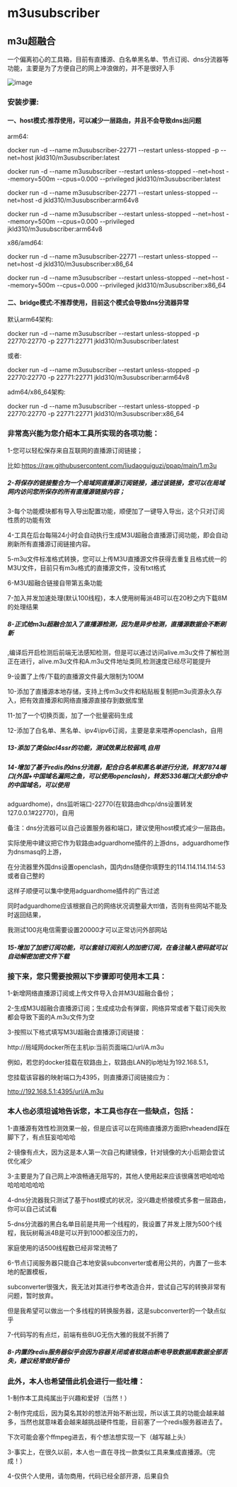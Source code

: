 # m3usubscriber
## m3u超融合

一个偏离初心的工具箱，目前有直播源、白名单黑名单、节点订阅、dns分流器等功能，主要是为了方便自己的网上冲浪做的，并不是很好入手


![image](https://raw.githubusercontent.com/paperbluster/m3u_subscriber/main/%E5%9B%BE%E7%89%871.png)

### 安装步骤:

#### 一、host模式:推荐使用，可以减少一层路由，并且不会导致dns出问题

arm64:

docker run -d --name m3usubscriber-22771 --restart unless-stopped -p --net=host  jkld310/m3usubscriber:latest  

docker run -d --name m3usubscriber --restart unless-stopped --net=host --memory=500m --cpus=0.000 --privileged jkld310/m3usubscriber:latest

docker run -d --name m3usubscriber-22771 --restart unless-stopped --net=host -d jkld310/m3usubscriber:arm64v8

docker run -d --name m3usubscriber --restart unless-stopped --net=host --memory=500m --cpus=0.000 --privileged jkld310/m3usubscriber:arm64v8

x86/amd64:

docker run -d --name m3usubscriber-22771 --restart unless-stopped --net=host -d jkld310/m3usubscriber:x86_64   

docker run -d --name m3usubscriber --restart unless-stopped --net=host --memory=500m --cpus=0.000 --privileged jkld310/m3usubscriber:x86_64

#### 二、bridge模式:不推荐使用，目前这个模式会导致dns分流器异常

默认arm64架构:

docker run -d --name m3usubscriber --restart unless-stopped -p 22770:22770 -p 22771:22771  jkld310/m3usubscriber:latest  

或者:

docker run -d --name m3usubscriber --restart unless-stopped -p 22770:22770 -p 22771:22771  jkld310/m3usubscriber:arm64v8

adm64/x86_64架构:

docker run -d --name m3usubscriber --restart unless-stopped -p 22770:22770 -p 22771:22771  jkld310/m3usubscriber:x86_64   

### 非常高兴能为您介绍本工具所实现的各项功能：

1-您可以轻松保存来自互联网的直播源订阅链接；

比如:https://raw.githubusercontent.com/liudaoguiguzi/ppap/main/1.m3u

##### 2-将保存的链接整合为一个局域网直播源订阅链接，通过该链接，您可以在局域网内访问您所保存的所有直播源链接内容；

3-每个功能模块都有导入导出配置功能，顺便加了一键导入导出，这个只对订阅性质的功能有效

4-工具在后台每隔24小时会自动执行生成M3U超融合直播源订阅功能，即会自动刷新所有直播源订阅链接内容。

5-m3u文件标准格式转换，您可以上传M3U直播源文件获得去重复且格式统一的M3U文件，目前只有m3u格式的直播源文件，没有txt格式

6-M3U超融合链接自带第五条功能

7-加入并发加速处理(默认100线程)，本人使用树莓派4B可以在20秒之内下载8M的处理结果

##### 8-正式给m3u超融合加入了直播源检测，因为是异步检测，直播源数据会不断刷新

,编译后开启检测后前端无法感知检测，但是可以通过访问alive.m3u文件了解检测正在进行，alive.m3u文件和A.m3u文件地址类同,检测速度已经尽可能提升

9-设置了上传/下载的直播源文件最大限制为100M

10-添加了直播源本地存储，支持上传m3u文件和粘贴板复制把m3u资源永久存入，把有效直播源和网络直播源直接存到数据库里

11-加了一个切换页面，加了一个批量密码生成

12-添加了白名单、黑名单、ipv4\ipv6订阅，主要是拿来喂养openclash，自用

##### 13-添加了类似acl4ssr的功能，测试效果比较弱鸡,自用

##### 14-增加了基于redis的dns分流器，配合白名单和黑名单进行分流，转发7874端口(外国+中国域名漏网之鱼，可以使用openclash)，转发5336端口(大部分命中的中国域名，可以使用

adguardhome)，dns监听端口-22770(在软路由dhcp/dns设置转发127.0.0.1#22770)，自用

备注：dns分流器可以自己设置服务器和端口，建议使用host模式减少一层路由。

实际使用中建议把它作为软路由adguardhome插件的上游dns，adguardhome作为dnsmasq的上游，

在分流器里外国dns设置openclash，国内dns随便你填野生的114.114.114.114:53或者自己整的

这样子顺便可以集中使用adguardhome插件的广告过滤

同时adguardhome应该根据自己的网络状况调整最大ttl值，否则有些网站不能及时返回结果，

我测试100兆电信需要设置20000才可以正常访问外部网站

##### 15-增加了加密订阅功能，可以套娃订阅别人的加密订阅，在备注输入密码就可以自动解密加密文件下载

### 接下来，您只需要按照以下步骤即可使用本工具：

1-新增网络直播源订阅或上传文件导入合并M3U超融合备份；

2-生成M3U超融合直播源订阅；生成成功会有弹窗，网络异常或者下载订阅失败都会导致下面的A.m3u文件为空

3-按照以下格式填写M3U超融合直播源订阅链接：

http://局域网docker所在主机ip:当前页面端口/url/A.m3u

例如，若您的docker挂载在软路由上，软路由LAN的ip地址为192.168.5.1，

您挂载该容器的映射端口为4395，则直播源订阅链接应为：

http://192.168.5.1:4395/url/A.m3u

### 本人也必须坦诚地告诉您，本工具也存在一些缺点，包括：

1-直播源有效性检测效果一般，但是应该可以在网络直播源方面把tvheadend踩在脚下了，有点狂妄哈哈哈

2-镜像有点大，因为这是本人第一次自己构建镜像，针对镜像的大小后期会尝试优化减少

3-主要是为了自己网上冲浪畅通无阻写的，其他人使用起来应该很痛苦吧哈哈哈哈哈哈哈哈哈

4-dns分流器我只测试了基于host模式的状况，没兴趣走桥接模式多套一层路由，你可以自己试试看

5-dns分流器的黑白名单目前是共用一个线程的，我设置了并发上限为500个线程，我玩树莓派4B是可以开到1000都没压力的，

家庭使用的话500线程数已经非常流畅了

6-节点订阅服务器只能自己本地安装subconverter或者用公共的，内置了一些本地的配置模板，

subconverter很强大，我无法对其进行参考改造合并，尝试自己写的转换非常有问题，暂时放弃。

但是我希望可以做出一个多线程的转换服务器，这是subconverter的一个缺点似乎

7-代码写的有点烂，前端有些BUG无伤大雅的我就不折腾了

##### 8-内置的redis服务器似乎会因为容器关闭或者软路由断电导致数据库数据全部丢失，建议经常做好备份

### 此外，本人也希望借此机会进行一些吐槽：

1-制作本工具纯属出于兴趣和爱好（当然！）

2-制作完成后，因为莫名其妙的想法开始不断出现，所以该工具的功能会越来越多，当然也就意味着会越来越挑战硬件性能，目前塞了一个redis服务器进去了。

下次可能会塞个ffmpeg进去，有个想法想实现一下（越写越上头）

3-事实上，在很久以前，本人也一直在寻找一款类似工具来集成直播源。（完成！）

4-仅供个人使用，请勿商用，代码已经全部开源，后果自负


